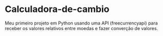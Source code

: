 # Calculadora-de-cambio
Meu primeiro projeto em Python usando uma API (freecurrencyapi) para receber os valores relativos entre moedas e fazer converção de valores.
